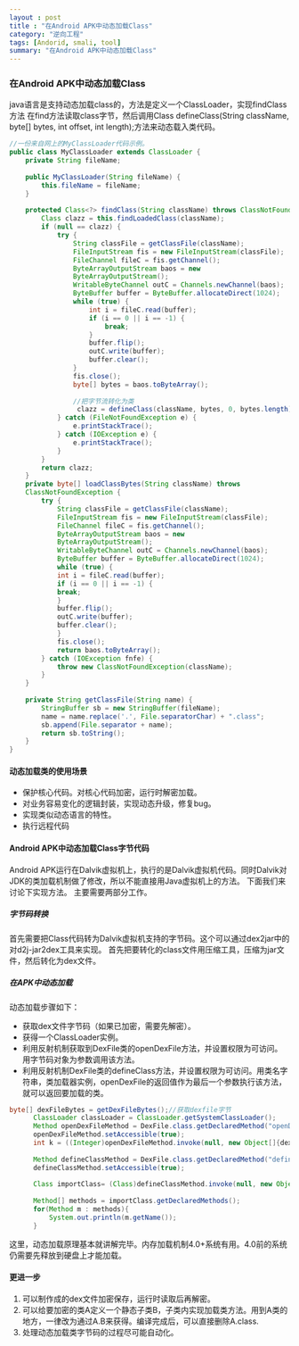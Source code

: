 ```yaml
---
layout : post
title : "在Android APK中动态加载Class"
category: "逆向工程"
tags: [Andorid, smali, tool]
summary: "在Android APK中动态加载Class"
---
```


### 在Android APK中动态加载Class

java语言是支持动态加载class的，方法是定义一个ClassLoader，实现findClass方法
在find方法读取class字节，然后调用Class defineClass(String className, byte[] bytes, int offset, int length);方法来动态载入类代码。

``` java
//一份来自网上的MyClassLoader代码示例。
public class MyClassLoader extends ClassLoader { 
    private String fileName; 
 
    public MyClassLoader(String fileName) { 
        this.fileName = fileName; 
    } 
 
    protected Class<?> findClass(String className) throws ClassNotFoundException { 
        Class clazz = this.findLoadedClass(className); 
        if (null == clazz) { 
            try { 
                String classFile = getClassFile(className); 
                FileInputStream fis = new FileInputStream(classFile); 
                FileChannel fileC = fis.getChannel(); 
                ByteArrayOutputStream baos = new 
                ByteArrayOutputStream(); 
                WritableByteChannel outC = Channels.newChannel(baos); 
                ByteBuffer buffer = ByteBuffer.allocateDirect(1024); 
                while (true) { 
                    int i = fileC.read(buffer); 
                    if (i == 0 || i == -1) { 
                        break; 
                    } 
                    buffer.flip(); 
                    outC.write(buffer); 
                    buffer.clear(); 
                } 
                fis.close(); 
                byte[] bytes = baos.toByteArray(); 
                
                //把字节流转化为类
                 clazz = defineClass(className, bytes, 0, bytes.length);
            } catch (FileNotFoundException e) { 
                e.printStackTrace(); 
            } catch (IOException e) { 
                e.printStackTrace(); 
            } 
        } 
        return clazz; 
    } 
    private byte[] loadClassBytes(String className) throws 
    ClassNotFoundException { 
        try { 
            String classFile = getClassFile(className); 
            FileInputStream fis = new FileInputStream(classFile); 
            FileChannel fileC = fis.getChannel(); 
            ByteArrayOutputStream baos = new 
            ByteArrayOutputStream(); 
            WritableByteChannel outC = Channels.newChannel(baos); 
            ByteBuffer buffer = ByteBuffer.allocateDirect(1024); 
            while (true) { 
            int i = fileC.read(buffer); 
            if (i == 0 || i == -1) { 
            break; 
            } 
            buffer.flip(); 
            outC.write(buffer); 
            buffer.clear(); 
            } 
            fis.close(); 
            return baos.toByteArray(); 
        } catch (IOException fnfe) { 
            throw new ClassNotFoundException(className); 
        } 
    } 
    
    private String getClassFile(String name) { 
        StringBuffer sb = new StringBuffer(fileName); 
        name = name.replace('.', File.separatorChar) + ".class"; 
        sb.append(File.separator + name); 
        return sb.toString(); 
    } 
} 

```

#### 动态加载类的使用场景
- 保护核心代码。对核心代码加密，运行时解密加载。
- 对业务容易变化的逻辑封装，实现动态升级，修复bug。
- 实现类似动态语言的特性。
- 执行远程代码

#### Android APK中动态加载Class字节代码
Android APK运行在Dalvik虚拟机上，执行的是Dalvik虚拟机代码。同时Dalvik对JDK的类加载机制做了修改，所以不能直接用Java虚拟机上的方法。
下面我们来讨论下实现方法。
主要需要两部分工作。
##### 字节码转换
首先需要把Class代码转为Dalvik虚拟机支持的字节码。这个可以通过dex2jar中的对d2j-jar2dex工具来实现。
首先把要转化的class文件用压缩工具，压缩为jar文件，然后转化为dex文件。
##### 在APK中动态加载
动态加载步骤如下：
- 获取dex文件字节码（如果已加密，需要先解密）。
- 获得一个ClassLoader实例。
- 利用反射机制获取到DexFile类的openDexFile方法，并设置权限为可访问。用字节码对象为参数调用该方法。
- 利用反射机制DexFile类的defineClass方法，并设置权限为可访问。用类名字符串，类加载器实例，openDexFile的返回值作为最后一个参数执行该方法，就可以返回要加载的类。
 

``` java
byte[] dexFileBytes = getDexFileBytes();//获取dexfile字节
	  ClassLoader classLoader = ClassLoader.getSystemClassLoader();
	  Method openDexFileMethod = DexFile.class.getDeclaredMethod("openDexFile", new Class[] {byte[].class});
	  openDexFileMethod.setAccessible(true);
	  int k = ((Integer)openDexFileMethod.invoke(null, new Object[]{dex1})).intValue();
	  
	  Method defineClassMethod = DexFile.class.getDeclaredMethod("defineClass", new Class[] {String.class, ClassLoader.class, Integer.TYPE});
	  defineClassMethod.setAccessible(true);
	  
	  Class importClass= (Class)defineClassMethod.invoke(null, new Object[]{"packagename/classname", classLoader, k});
	  
	  Method[] methods = importClass.getDeclaredMethods();
	  for(Method m : methods){
		  System.out.println(m.getName());
	  }
```

这里，动态加载原理基本就讲解完毕。内存加载机制4.0+系统有用。4.0前的系统仍需要先释放到硬盘上才能加载。

#### 更进一步
1. 可以制作成的dex文件加密保存，运行时读取后再解密。
2. 可以给要加密的类A定义一个静态子类B，子类内实现加载类方法。用到A类的地方，一律改为通过A.B来获得。编译完成后，可以直接删除A.class.
3. 处理动态加载类字节码的过程尽可能自动化。



